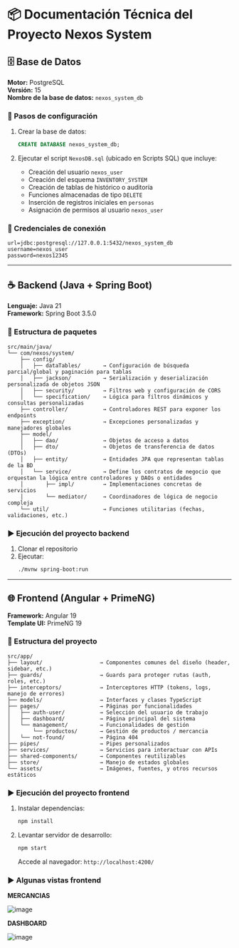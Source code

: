 
# 📦 Documentación Técnica del Proyecto Nexos System

## 🗄️ Base de Datos

**Motor:** PostgreSQL  
**Versión:** 15  
**Nombre de la base de datos:** `nexos_system_db`  

### 🔧 Pasos de configuración

1. Crear la base de datos:
   ```sql
   CREATE DATABASE nexos_system_db;
   ```

2. Ejecutar el script `NexosDB.sql` (ubicado en Scripts SQL) que incluye:
   - Creación del usuario `nexos_user`
   - Creación del esquema `INVENTORY_SYSTEM`
   - Creación de tablas de histórico o auditoría
   - Funciones almacenadas de tipo `DELETE`
   - Inserción de registros iniciales en `personas`
   - Asignación de permisos al usuario `nexos_user`

### 🔐 Credenciales de conexión

```
url=jdbc:postgresql://127.0.0.1:5432/nexos_system_db  
username=nexos_user  
password=nexos12345  
```

---

## ☕ Backend (Java + Spring Boot)

**Lenguaje:** Java 21  
**Framework:** Spring Boot 3.5.0  

### 📁 Estructura de paquetes

```
src/main/java/
└── com/nexos/system/
    ├── config/
    │   ├── dataTables/       → Configuración de búsqueda parcial/global y paginación para tablas
    │   ├── jackson/          → Serialización y deserialización personalizada de objetos JSON
    │   ├── security/         → Filtros web y configuración de CORS
    │   └── specification/    → Lógica para filtros dinámicos y consultas personalizadas
    ├── controller/           → Controladores REST para exponer los endpoints
    ├── exception/            → Excepciones personalizadas y manejadores globales
    ├── model/
    │   ├── dao/              → Objetos de acceso a datos
    │   ├── dto/              → Objetos de transferencia de datos (DTOs)
    │   ├── entity/           → Entidades JPA que representan tablas de la BD
    │   └── service/          → Define los contratos de negocio que orquestan la lógica entre controladores y DAOs o entidades
    │       ├── impl/         → Implementaciones concretas de servicios
    │       └── mediator/     → Coordinadores de lógica de negocio compleja
    └── util/                 → Funciones utilitarias (fechas, validaciones, etc.)
```

### ▶️ Ejecución del proyecto backend

1. Clonar el repositorio
3. Ejecutar:
   ```bash
   ./mvnw spring-boot:run
   ```
---

## 🌐 Frontend (Angular + PrimeNG)

**Framework:** Angular 19  
**Template UI:** PrimeNG 19

### 📁 Estructura del proyecto

```
src/app/
├── layout/                  → Componentes comunes del diseño (header, sidebar, etc.)
├── guards/                  → Guards para proteger rutas (auth, roles, etc.)
├── interceptors/            → Interceptores HTTP (tokens, logs, manejo de errores)
├── models/                  → Interfaces y clases TypeScript
├── pages/                   → Páginas por funcionalidades
│   ├── auth-user/           → Selección del usuario de trabajo
│   ├── dashboard/           → Página principal del sistema
│   └── management/          → Funcionalidades de gestión
│       └── productos/       → Gestión de productos / mercancia
│   └── not-found/           → Página 404
├── pipes/                   → Pipes personalizados
├── services/                → Servicios para interactuar con APIs
├── shared-components/       → Componentes reutilizables
├── store/                   → Manejo de estados globales
└── assets/                  → Imágenes, fuentes, y otros recursos estáticos
```

### ▶️ Ejecución del proyecto frontend

1. Instalar dependencias:
   ```bash
   npm install
   ```

2. Levantar servidor de desarrollo:
   ```bash
   npm start
   ```

   Accede al navegador: `http://localhost:4200/`



### ▶️ Algunas vistas frontend
**MERCANCIAS**

![image](https://github.com/user-attachments/assets/023719b2-d63c-4a8f-b934-4698295e8376)



**DASHBOARD**

![image](https://github.com/user-attachments/assets/6c059d26-e808-425e-b8f0-ccd87ad85d7d)

